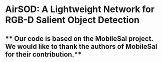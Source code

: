 # AirSOD: A Lightweight Network for RGB-D Salient Object Detection
##  ** Our code is based on the MobileSal project. We would like to thank the authors of MobileSal for their contribution.** 
